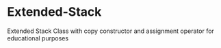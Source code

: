 # Extended-Stack
Extended Stack Class with copy constructor and assignment operator for educational purposes 

